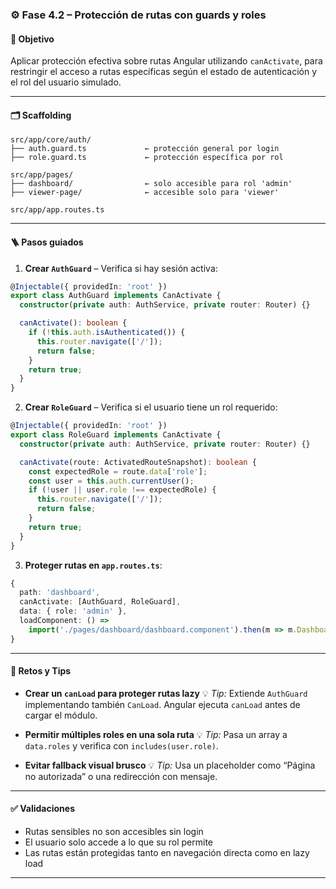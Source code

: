 ### ⚙️ Fase 4.2 – Protección de rutas con guards y roles

#### 🎯 Objetivo

Aplicar protección efectiva sobre rutas Angular utilizando `canActivate`, para restringir el acceso a rutas específicas según el estado de autenticación y el rol del usuario simulado.

---

#### 🗂️ Scaffolding

```
src/app/core/auth/
├── auth.guard.ts             ← protección general por login
├── role.guard.ts             ← protección específica por rol

src/app/pages/
├── dashboard/                ← solo accesible para rol 'admin'
├── viewer-page/              ← accesible solo para 'viewer'

src/app/app.routes.ts
```

---

#### 🪜 Pasos guiados

1. **Crear `AuthGuard`** – Verifica si hay sesión activa:

```ts
@Injectable({ providedIn: 'root' })
export class AuthGuard implements CanActivate {
  constructor(private auth: AuthService, private router: Router) {}

  canActivate(): boolean {
    if (!this.auth.isAuthenticated()) {
      this.router.navigate(['/']);
      return false;
    }
    return true;
  }
}
```

2. **Crear `RoleGuard`** – Verifica si el usuario tiene un rol requerido:

```ts
@Injectable({ providedIn: 'root' })
export class RoleGuard implements CanActivate {
  constructor(private auth: AuthService, private router: Router) {}

  canActivate(route: ActivatedRouteSnapshot): boolean {
    const expectedRole = route.data['role'];
    const user = this.auth.currentUser();
    if (!user || user.role !== expectedRole) {
      this.router.navigate(['/']);
      return false;
    }
    return true;
  }
}
```

3. **Proteger rutas en `app.routes.ts`**:

```ts
{
  path: 'dashboard',
  canActivate: [AuthGuard, RoleGuard],
  data: { role: 'admin' },
  loadComponent: () =>
    import('./pages/dashboard/dashboard.component').then(m => m.DashboardComponent)
}
```

---

#### 🎯 Retos y Tips

* **Crear un `canLoad` para proteger rutas lazy**
  💡 *Tip:* Extiende `AuthGuard` implementando también `CanLoad`. Angular ejecuta `canLoad` antes de cargar el módulo.

* **Permitir múltiples roles en una sola ruta**
  💡 *Tip:* Pasa un array a `data.roles` y verifica con `includes(user.role)`.

* **Evitar fallback visual brusco**
  💡 *Tip:* Usa un placeholder como “Página no autorizada” o una redirección con mensaje.

---

#### ✅ Validaciones

* Rutas sensibles no son accesibles sin login
* El usuario solo accede a lo que su rol permite
* Las rutas están protegidas tanto en navegación directa como en lazy load

---
